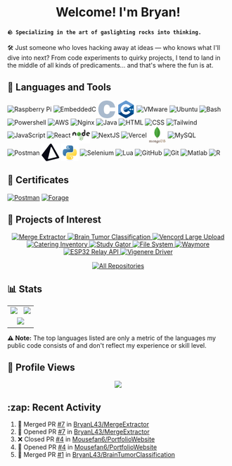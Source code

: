 <h1 align="center">Welcome! I'm Bryan!</h1>

**`🪨 Specializing in the art of gaslighting rocks into thinking.`**

🛠️ Just someone who loves hacking away at ideas — who knows what I'll dive into next? From code experiments to quirky projects, I tend to land in the middle of all kinds of predicaments... and that's where the fun is at.

<h2 align="left">🧰 Languages and Tools</h2>
<p align="left">
<img align="center" alt="Raspberry Pi" width="40" height="40" src="https://cdn.jsdelivr.net/gh/devicons/devicon@latest/icons/raspberrypi/raspberrypi-original.svg" />
<img align="center" alt="EmbeddedC" width="40" height="40" src="https://cdn.jsdelivr.net/gh/devicons/devicon@latest/icons/embeddedc/embeddedc-original.svg" />
<img align="center" alt="C" width="40" height="40" src="https://raw.githubusercontent.com/devicons/devicon/master/icons/c/c-original.svg" />
<img align="center" alt="C++" width="40" height="40" src="https://raw.githubusercontent.com/devicons/devicon/master/icons/cplusplus/cplusplus-original.svg" />
<img align="center" alt="VMware" width="40" height="40" src="https://upload.wikimedia.org/wikipedia/commons/thumb/5/5a/Vmware_workstation_16_icon.svg/800px-Vmware_workstation_16_icon.svg.png" />
<img align="center" alt="Ubuntu" width="40" height="40" src="https://cdn.jsdelivr.net/gh/devicons/devicon@latest/icons/ubuntu/ubuntu-original.svg" />
<img align="center" alt="Bash" width="40" height="40" src="https://cdn.jsdelivr.net/gh/devicons/devicon@latest/icons/bash/bash-original.svg" />
<img align="center" alt="Powershell" width="40" height="40" src="https://cdn.jsdelivr.net/gh/devicons/devicon@latest/icons/powershell/powershell-original.svg" />
<img align="center" alt="AWS" width="40" height="40" src="https://cdn.jsdelivr.net/gh/devicons/devicon@latest/icons/amazonwebservices/amazonwebservices-original-wordmark.svg" />
<img align="center" alt="Nginx" width="40" height="40" src="https://cdn.jsdelivr.net/gh/devicons/devicon@latest/icons/nginx/nginx-original.svg" />
<img align="center" alt="Java" width="40" height="40" src="https://cdn.jsdelivr.net/gh/devicons/devicon/icons/java/java-original.svg"/>
<img align="center" alt="HTML" width="40" height="40" src="https://cdn.jsdelivr.net/gh/devicons/devicon/icons/html5/html5-plain.svg" />
<img align="center" alt="CSS" width="40" height="40" src="https://cdn.jsdelivr.net/gh/devicons/devicon/icons/css3/css3-plain.svg" />
<img align="center" alt="Tailwind" width="40" height="40" src="https://cdn.jsdelivr.net/gh/devicons/devicon@latest/icons/tailwindcss/tailwindcss-original.svg" />
<img align="center" alt="JavaScript" width="40" height="40" src="https://cdn.jsdelivr.net/gh/devicons/devicon/icons/javascript/javascript-plain.svg" />
<img align="center" alt="React" width="40" height="40" src="https://cdn.jsdelivr.net/gh/devicons/devicon/icons/react/react-original.svg" />
<img align="center" alt="NodeJS" width="40" height="40" src="https://raw.githubusercontent.com/devicons/devicon/master/icons/nodejs/nodejs-original-wordmark.svg" />
<img align="center" alt="NextJS" width="40" height="40" src="https://www.svgrepo.com/show/354113/nextjs-icon.svg" />
<img align="center" alt="Vercel" width="40" height="40" src="https://cdn.jsdelivr.net/gh/devicons/devicon@latest/icons/vercel/vercel-original.svg" />
<img align="center" alt="MongoDB" wwidth="40" height="40" src="https://raw.githubusercontent.com/devicons/devicon/master/icons/mongodb/mongodb-original-wordmark.svg" />
<img align="center" alt="MySQL" width="40" height="40" src="https://cdn.jsdelivr.net/gh/devicons/devicon@latest/icons/mysql/mysql-original-wordmark.svg" />
<img align="center" alt="Postman" width="40" height="40" src="https://www.vectorlogo.zone/logos/getpostman/getpostman-icon.svg" />
<img align="center" alt="Prisma" width="40" height="40" src="https://raw.githubusercontent.com/prisma/presskit/main/Assets/Prisma-DarkSymbol.svg" />
<img align="center" alt="Python" width="40" height="40" src="https://raw.githubusercontent.com/devicons/devicon/master/icons/python/python-original.svg" />
<img align="center" alt="Selenium" width="40" height="40" src="https://www.svgrepo.com/show/354321/selenium.svg" />
<img align="center" alt="Lua" width="40" height="40" src="https://upload.wikimedia.org/wikipedia/commons/thumb/c/cf/Lua-Logo.svg/600px-Lua-Logo.svg.png?20150107024942" />
<img align="center" alt="GitHub" width="40" height="40" src="https://cdn.jsdelivr.net/gh/devicons/devicon/icons/github/github-original.svg" />
<img align="center" alt="Git" width="40" height="40" src="https://cdn.jsdelivr.net/gh/devicons/devicon@latest/icons/git/git-original.svg" />
<img align="center" alt="Matlab" width="40" height="40" src="https://cdn.jsdelivr.net/gh/devicons/devicon@latest/icons/matlab/matlab-original.svg" />
<img align="center" alt="R" width="40" height="40" src="https://cdn.jsdelivr.net/gh/devicons/devicon@latest/icons/r/r-original.svg" />
</p>

<h2 align="left">📜 Certificates</h2>
<p align="left">
<a href="https://api.badgr.io/public/assertions/f-7MdxBeRv-cNX29dmrIPQ?identity__email=bryanlee56098%40gmail.com" target="blank"><img align="center" alt="Postman" width="40px" height="40px" src="https://media.badgr.com/uploads/badges/assertion-f-7MdxBeRv-cNX29dmrIPQ.png?versionId=DMeXzDq2i0Eu1dPOL2zh01aQ_rD8yOO3" /></a>
<a href="https://github.com/BryanL43/forage-midas/blob/flow/JPMC_Advanced_SWE_Certificate.pdf" target="blank"><img align="center" alt="Forage" width="40px" height="40px" src="https://cdn.sbspathways.umass.edu/wp-content/uploads/sites/105/2023/07/Forage-cropped-navy-gem.png" /></a>
</p>

<h2 align="left">📘 Projects of Interest</h2>

<!-- Repo info cards - https://github.com/anuraghazra/github-readme-stats -->
<p align="center">
  <!-- First row -->
  <a href="https://github.com/BryanL43/MergeExtractor">
    <img src="https://denvercoder1-github-readme-stats.vercel.app/api/pin/?username=BryanL43&repo=MergeExtractor&theme=react&bg_color=191622&title_color=FF79C6&hide_border=true&icon_color=F8D866&show_icons=false" alt="Merge Extractor" width="278" />
  </a>
  <a href="https://github.com/BryanL43/BrainTumorClassification">
    <img src="https://denvercoder1-github-readme-stats.vercel.app/api/pin/?username=BryanL43&repo=BrainTumorClassification&theme=react&bg_color=191622&title_color=FF79C6&hide_border=true&icon_color=F8D866&show_icons=false" alt="Brain Tumor Classification" width="278" />
  </a>
  <a href="https://github.com/BryanL43/VencordLargeUpload">
    <img src="https://denvercoder1-github-readme-stats.vercel.app/api/pin/?username=BryanL43&repo=VencordLargeUpload&theme=react&bg_color=191622&title_color=FF79C6&hide_border=true&icon_color=F8D866&show_icons=false" alt="Vencord Large Upload" width="278" />
  </a>
  <!-- Second row -->
  <a href="https://github.com/BryanL43/CateringInventory">
    <img src="https://denvercoder1-github-readme-stats.vercel.app/api/pin/?username=BryanL43&repo=CateringInventory&theme=react&bg_color=191622&title_color=FF79C6&hide_border=true&icon_color=F8D866&show_icons=false" alt="Catering Inventory" width="278" />
  </a>
  <a href="https://github.com/BryanL43/StudyGator">
    <img src="https://denvercoder1-github-readme-stats.vercel.app/api/pin/?username=BryanL43&repo=StudyGator&theme=react&bg_color=191622&title_color=FF79C6&hide_border=true&icon_color=F8D866&show_icons=false" alt="Study Gator" width="278" />
  </a>
  <a href="https://github.com/BryanL43/FileSystem">
    <img src="https://denvercoder1-github-readme-stats.vercel.app/api/pin/?username=BryanL43&repo=FileSystem&theme=react&bg_color=191622&title_color=FF79C6&hide_border=true&icon_color=F8D866&show_icons=false" alt="File System" width="278" />
  </a>
  <!-- Third row -->
  <a href="https://github.com/BryanL43/Waymore">
    <img src="https://denvercoder1-github-readme-stats.vercel.app/api/pin/?username=BryanL43&repo=Waymore&theme=react&bg_color=191622&title_color=FF79C6&hide_border=true&icon_color=F8D866&show_icons=false" alt="Waymore" width="278" />
  </a>
  <a href="https://github.com/BryanL43/ESP32RelayAPI">
    <img src="https://denvercoder1-github-readme-stats.vercel.app/api/pin/?username=BryanL43&repo=ESP32RelayAPI&theme=react&bg_color=191622&title_color=FF79C6&hide_border=true&icon_color=F8D866&show_icons=false" alt="ESP32 Relay API" width="278" />
  </a>
  <a href="https://github.com/BryanL43/Vigenere_Driver">
    <img src="https://denvercoder1-github-readme-stats.vercel.app/api/pin/?username=BryanL43&repo=Vigenere_Driver&theme=react&bg_color=191622&title_color=FF79C6&hide_border=true&icon_color=F8D866&show_icons=false" alt="Vigenere Driver" width="278" />
  </a>
</p>

<p align="center">
  <a href="https://github.com/BryanL43?tab=repositories"><img alt="All Repositories" title="All Repositories" src="https://custom-icon-badges.demolab.com/badge/-Click%20Here%20For%20All%20My%20Repos-1F222E?style=for-the-badge&logoColor=FF79C6&logo=repo" align="center" /></a>
</p>

<h2 align="left">📊 Stats</h2>
<table>
  <tr>
    <td align="center">
      <img src="https://github-readme-stats.vercel.app/api?username=BryanL43&show_icons=true&theme=omni&hide_border=true&hide_title=true&card_width=400" width="100%" />
    </td>
    <td align="center">
      <img src="https://github-readme-stats.vercel.app/api/top-langs?username=BryanL43&layout=compact&theme=omni&hide_border=true&card_width=400" width="100%" />
    </td>
  </tr>
  <tr>
    <td colspan="2" align="center">
      <img src="https://github-readme-activity-graph.vercel.app/graph/?username=BryanL43&bg_color=191622&color=FF79C6&line=F8D866&point=FFFFFF&hide_border=true" />
    </td>
  </tr>
</table>
<strong>⚠️ Note:</strong> The top languages listed are only a metric of the languages my public code consists of and don't reflect my experience or skill level.

<h2 align="left">👀 Profile Views</h2>
<div align="center">
  <img src="https://moe-counter.glitch.me/get/@BryanL43?theme=booru-r6gdrawfriends" />
</div>

<h2 align="left">:zap: Recent Activity</h2>

<!-- https://github.com/jamesgeorge007/github-activity-readme -->
<!--START_SECTION:activity-->
1. 🎉 Merged PR [#7](https://github.com/BryanL43/MergeExtractor/pull/7) in [BryanL43/MergeExtractor](https://github.com/BryanL43/MergeExtractor)
2. 💪 Opened PR [#7](https://github.com/BryanL43/MergeExtractor/pull/7) in [BryanL43/MergeExtractor](https://github.com/BryanL43/MergeExtractor)
3. ❌ Closed PR [#4](https://github.com/Mousefan6/PortfolioWebsite/pull/4) in [Mousefan6/PortfolioWebsite](https://github.com/Mousefan6/PortfolioWebsite)
4. 💪 Opened PR [#4](https://github.com/Mousefan6/PortfolioWebsite/pull/4) in [Mousefan6/PortfolioWebsite](https://github.com/Mousefan6/PortfolioWebsite)
5. 🎉 Merged PR [#1](https://github.com/BryanL43/BrainTumorClassification/pull/1) in [BryanL43/BrainTumorClassification](https://github.com/BryanL43/BrainTumorClassification)
<!--END_SECTION:activity-->
